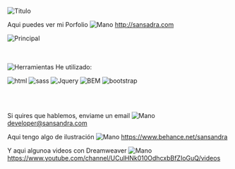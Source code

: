![Titulo](https://user-images.githubusercontent.com/106440634/183484399-a29c6474-b74a-472e-969e-807433797a21.jpg)

Aqui puedes ver mi Porfolio ![Mano](https://user-images.githubusercontent.com/106440634/175770825-8f939acf-2871-4401-aa6d-af69bf59c088.png)
http://sansadra.com

![Principal](https://user-images.githubusercontent.com/106440634/175771038-a6141899-c1d7-404c-9dc6-916ba616d9e7.jpg)

<br></br>
![Herramientas](https://user-images.githubusercontent.com/106440634/176456668-00f917f3-d760-4d6f-b4e2-75a071866f0b.png) He utilizado:

![html](https://user-images.githubusercontent.com/106440634/176456769-da348fa8-3e33-4635-8e7e-4f84826679be.png)
![sass](https://user-images.githubusercontent.com/106440634/176456777-636a5d9b-b289-455b-8f16-b2ced963d910.png)
![Jquery](https://user-images.githubusercontent.com/106440634/176456775-f6e7f4cf-ae43-4990-836d-5ba593101afd.png)
![BEM](https://user-images.githubusercontent.com/106440634/176456762-48e4f966-aaf9-4f95-95e7-5e9aaec7859e.png)
![bootstrap](https://user-images.githubusercontent.com/106440634/176456768-7fc9c919-d295-4652-bc9d-29579a7d4f28.png)


<br></br>

Si quires que hablemos, enviame un email ![Mano](https://user-images.githubusercontent.com/106440634/175771342-060dba43-7efb-4f17-8905-f45716b1b7b7.png)
developer@sansandra.com
 
Aqui tengo algo de ilustración ![Mano](https://user-images.githubusercontent.com/106440634/175770864-dfdc3d00-237a-4e8e-8c79-9125a50cf6c9.png)
https://www.behance.net/sansandra


Y aqui algunoa videos con Dreamweaver ![Mano](https://user-images.githubusercontent.com/106440634/175770902-23426415-4e77-4355-bad2-9c20a1387243.png)
https://www.youtube.com/channel/UCulHNk010OdhcxbBfZIoGuQ/videos

